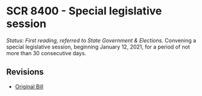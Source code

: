 # SCR 8400 - Special legislative session
*Status: First reading, referred to State Government & Elections.*
Convening a special legislative session, beginning January 12, 2021, for a period of not more than 30 consecutive days.

## Revisions
* [Original Bill](1/)